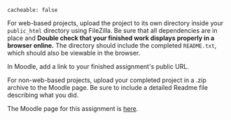 ```
cacheable: false
```

For web-based projects, upload the project to its own directory inside your `public_html` directory using FileZilla. Be sure that all dependencies are in place and **Double check that your finished work displays properly in a browser online.** The directory should include the completed `README.txt`, which should also be viewable in the browser.

In Moodle, add a link to your finished assignment's public URL.

For non-web-based projects, upload your completed project in a .zip archive to the Moodle page. Be sure to include a detailed Readme file describing what you did.

The Moodle page for this assignment is [here](https://moodle.pugetsound.edu/moodle/mod/assign/view.php?id=340426).
